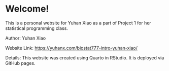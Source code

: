 # Welcome!

This is a personal website for Yuhan Xiao as a part of Project 1 for her statistical programming class.

Author: Yuhan Xiao

Website Link: <https://yuhanx.com/biostat777-intro-yuhan-xiao/>

Details: This website was created using Quarto in RStudio. It is deployed via GitHub pages.
